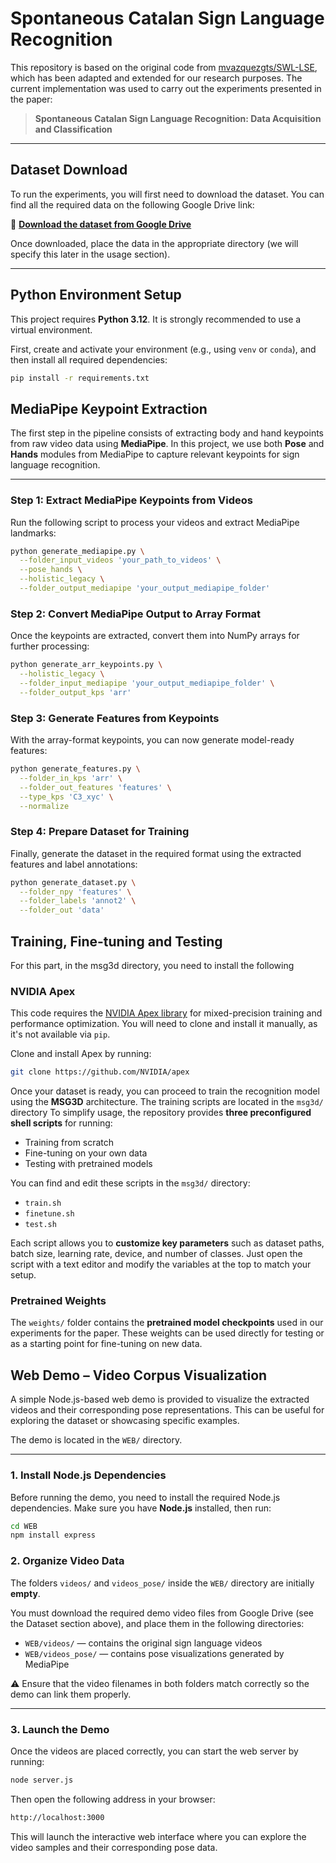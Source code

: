 
# Spontaneous Catalan Sign Language Recognition

This repository is based on the original code from [mvazquezgts/SWL-LSE](https://github.com/mvazquezgts/SWL-LSE), which has been adapted and extended for our research purposes. The current implementation was used to carry out the experiments presented in the paper:

> **Spontaneous Catalan Sign Language Recognition: Data Acquisition and Classification**

---

## Dataset Download

To run the experiments, you will first need to download the dataset. You can find all the required data on the following Google Drive link:

🔗 **[Download the dataset from Google Drive](https://drive.google.com/drive/folders/1W2wk0zGJPSkYZonZ3JiuHcyA2jT8O0tg?usp=drive_link)**  


Once downloaded, place the data in the appropriate directory (we will specify this later in the usage section).

---

## Python Environment Setup

This project requires **Python 3.12**. It is strongly recommended to use a virtual environment.

First, create and activate your environment (e.g., using `venv` or `conda`), and then install all required dependencies:

```bash
pip install -r requirements.txt

```


## MediaPipe Keypoint Extraction

The first step in the pipeline consists of extracting body and hand keypoints from raw video data using **MediaPipe**. In this project, we use both **Pose** and **Hands** modules from MediaPipe to capture relevant keypoints for sign language recognition.

---

### Step 1: Extract MediaPipe Keypoints from Videos

Run the following script to process your videos and extract MediaPipe landmarks:

```bash
python generate_mediapipe.py \
  --folder_input_videos 'your_path_to_videos' \
  --pose_hands \
  --holistic_legacy \
  --folder_output_mediapipe 'your_output_mediapipe_folder'
```
### Step 2: Convert MediaPipe Output to Array Format

Once the keypoints are extracted, convert them into NumPy arrays for further processing:

```bash
python generate_arr_keypoints.py \
  --holistic_legacy \
  --folder_input_mediapipe 'your_output_mediapipe_folder' \
  --folder_output_kps 'arr'
```

### Step 3: Generate Features from Keypoints

With the array-format keypoints, you can now generate model-ready features:

```bash
python generate_features.py \
  --folder_in_kps 'arr' \
  --folder_out_features 'features' \
  --type_kps 'C3_xyc' \
  --normalize
```

### Step 4: Prepare Dataset for Training

Finally, generate the dataset in the required format using the extracted features and label annotations:

```bash
python generate_dataset.py \
  --folder_npy 'features' \
  --folder_labels 'annot2' \
  --folder_out 'data'
```

## Training, Fine-tuning and Testing

For this part, in the msg3d directory, you need to install the following

### NVIDIA Apex 

This code requires the [NVIDIA Apex library](https://github.com/NVIDIA/apex) for mixed-precision training and performance optimization. You will need to clone and install it manually, as it's not available via `pip`.

Clone and install Apex by running:

```bash
git clone https://github.com/NVIDIA/apex

```

Once your dataset is ready, you can proceed to train the recognition model using the **MSG3D** architecture. The training scripts are located in the `msg3d/` directory
To simplify usage, the repository provides **three preconfigured shell scripts** for running:

- Training from scratch
- Fine-tuning on your own data
- Testing with pretrained models

You can find and edit these scripts in the `msg3d/` directory:

- `train.sh`
- `finetune.sh`
- `test.sh`

Each script allows you to **customize key parameters** such as dataset paths, batch size, learning rate, device, and number of classes. Just open the script with a text editor and modify the variables at the top to match your setup.

### Pretrained Weights

The `weights/` folder contains the **pretrained model checkpoints** used in our experiments for the paper. These weights can be used directly for testing or as a starting point for fine-tuning on new data.


## Web Demo – Video Corpus Visualization

A simple Node.js-based web demo is provided to visualize the extracted videos and their corresponding pose representations. This can be useful for exploring the dataset or showcasing specific examples.

The demo is located in the `WEB/` directory.

---

###  1. Install Node.js Dependencies

Before running the demo, you need to install the required Node.js dependencies. Make sure you have **Node.js** installed, then run:

```bash
cd WEB
npm install express

```
### 2. Organize Video Data

The folders `videos/` and `videos_pose/` inside the `WEB/` directory are initially **empty**.

You must download the required demo video files from Google Drive (see the Dataset section above), and place them in the following directories:

- `WEB/videos/` — contains the original sign language videos  
- `WEB/videos_pose/` — contains pose visualizations generated by MediaPipe

⚠️ Ensure that the video filenames in both folders match correctly so the demo can link them properly.

---

### 3. Launch the Demo

Once the videos are placed correctly, you can start the web server by running:

```bash
node server.js
```
Then open the following address in your browser:

```bash
http://localhost:3000
```
This will launch the interactive web interface where you can explore the video samples and their corresponding pose data.



